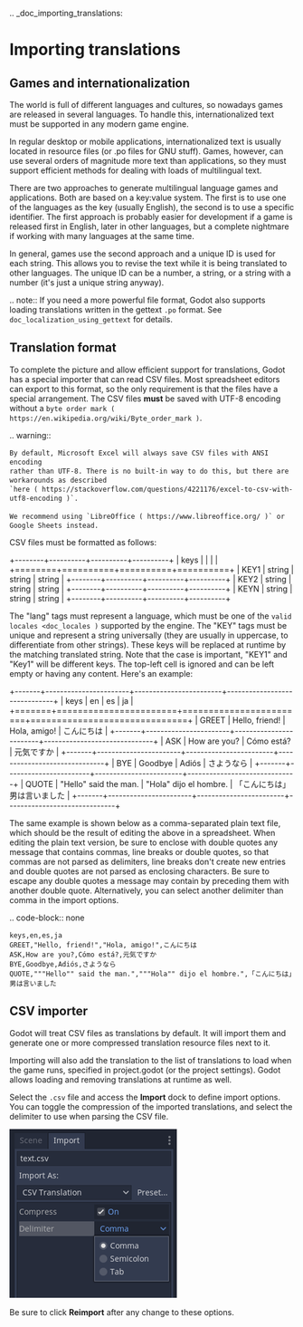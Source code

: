 .. _doc_importing_translations:

Importing translations
======================

Games and internationalization
------------------------------

The world is full of different languages and cultures, so nowadays games
are released in several languages. To handle this, internationalized text
must be supported in any modern game engine.

In regular desktop or mobile applications, internationalized text is
usually located in resource files (or .po files for GNU stuff). Games,
however, can use several orders of magnitude more text than
applications, so they must support efficient methods for dealing with
loads of multilingual text.

There are two approaches to generate multilingual language games and
applications. Both are based on a key:value system. The first is to use
one of the languages as the key (usually English), the second is to use a
specific identifier. The first approach is probably easier for
development if a game is released first in English, later in other
languages, but a complete nightmare if working with many languages at
the same time.

In general, games use the second approach and a unique ID is used for
each string. This allows you to revise the text while it is being
translated to other languages. The unique ID can be a number, a string,
or a string with a number (it's just a unique string anyway).

.. note:: If you need a more powerful file format, Godot also supports
          loading translations written in the gettext `.po` format. See
          `doc_localization_using_gettext` for details.

Translation format
------------------

To complete the picture and allow efficient support for translations,
Godot has a special importer that can read CSV files. Most spreadsheet
editors can export to this format, so the only requirement is that the files
have a special arrangement. The CSV files **must** be saved with UTF-8 encoding
without a `byte order mark ( https://en.wikipedia.org/wiki/Byte_order_mark )`.

.. warning::

    By default, Microsoft Excel will always save CSV files with ANSI encoding
    rather than UTF-8. There is no built-in way to do this, but there are
    workarounds as described
    `here ( https://stackoverflow.com/questions/4221176/excel-to-csv-with-utf8-encoding )`.

    We recommend using `LibreOffice ( https://www.libreoffice.org/ )` or Google Sheets instead.

CSV files must be formatted as follows:

+--------+----------+----------+----------+
| keys   | <lang1>  | <lang2>  | <langN>  |
+========+==========+==========+==========+
| KEY1   | string   | string   | string   |
+--------+----------+----------+----------+
| KEY2   | string   | string   | string   |
+--------+----------+----------+----------+
| KEYN   | string   | string   | string   |
+--------+----------+----------+----------+

The "lang" tags must represent a language, which must be one of the `valid
locales <doc_locales )` supported by the engine. The "KEY" tags must be
unique and represent a string universally (they are usually in
uppercase, to differentiate from other strings). These keys will be replaced at
runtime by the matching translated string. Note that the case is important,
"KEY1" and "Key1" will be different keys.
The top-left cell is ignored and can be left empty or having any content.
Here's an example:

+-------+-----------------------+------------------------+------------------------------+
| keys  | en                    | es                     | ja                           |
+=======+=======================+========================+==============================+
| GREET | Hello, friend!        | Hola, amigo!           | こんにちは                   |
+-------+-----------------------+------------------------+------------------------------+
| ASK   | How are you?          | Cómo está?             | 元気ですか                   |
+-------+-----------------------+------------------------+------------------------------+
| BYE   | Goodbye               | Adiós                  | さようなら                   |
+-------+-----------------------+------------------------+------------------------------+
| QUOTE | "Hello" said the man. | "Hola" dijo el hombre. | 「こんにちは」男は言いました |
+-------+-----------------------+------------------------+------------------------------+

The same example is shown below as a comma-separated plain text file,
which should be the result of editing the above in a spreadsheet.
When editing the plain text version, be sure to enclose with double
quotes any message that contains commas, line breaks or double quotes,
so that commas are not parsed as delimiters, line breaks don't create new
entries and double quotes are not parsed as enclosing characters. Be sure
to escape any double quotes a message may contain by preceding them with
another double quote. Alternatively, you can select another delimiter than
comma in the import options.

.. code-block:: none

    keys,en,es,ja
    GREET,"Hello, friend!","Hola, amigo!",こんにちは
    ASK,How are you?,Cómo está?,元気ですか
    BYE,Goodbye,Adiós,さようなら
    QUOTE,"""Hello"" said the man.","""Hola"" dijo el hombre.",「こんにちは」男は言いました

CSV importer
------------

Godot will treat CSV files as translations by default. It will import them
and generate one or more compressed translation resource files next to it.

Importing will also add the translation to the list of
translations to load when the game runs, specified in project.godot (or the
project settings). Godot allows loading and removing translations at
runtime as well.

Select the `.csv` file and access the **Import** dock to define import
options. You can toggle the compression of the imported translations, and
select the delimiter to use when parsing the CSV file.

![](img/import_csv.png)

Be sure to click **Reimport** after any change to these options.
